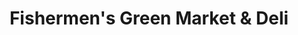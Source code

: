 ---
title: "Fishermen's Green Market & Deli"
url: /seattle/fishermens-green-market-und-deli/
shop: Lebensmittel
---